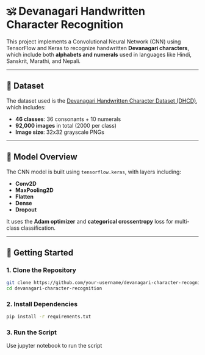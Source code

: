 # 🕉️ Devanagari Handwritten Character Recognition

This project implements a Convolutional Neural Network (CNN) using TensorFlow and Keras to recognize handwritten **Devanagari characters**, which include both **alphabets and numerals** used in languages like Hindi, Sanskrit, Marathi, and Nepali.

---

## 📂 Dataset

The dataset used is the [Devanagari Handwritten Character Dataset (DHCD)](https://www.kaggle.com/datasets/sachinpatel21/devanagari-character-dataset), which includes:

- **46 classes**: 36 consonants + 10 numerals
- **92,000 images** in total (2000 per class)
- **Image size**: 32x32 grayscale PNGs

---

## 🧠 Model Overview

The CNN model is built using `tensorflow.keras`, with layers including:

- **Conv2D**
- **MaxPooling2D**
- **Flatten**
- **Dense**
- **Dropout**

It uses the **Adam optimizer** and **categorical crossentropy** loss for multi-class classification.

---

## 🚀 Getting Started

### 1. Clone the Repository

```bash
git clone https://github.com/your-username/devanagari-character-recognition.git
cd devanagari-character-recognition
```
### 2. Install Dependencies
```bash
pip install -r requirements.txt
```
### 3. Run the Script
Use jupyter notebook to run the script
